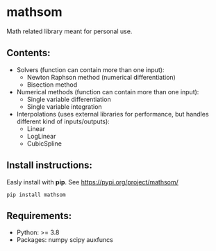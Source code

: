 # mathsom

Math related library meant for personal use.

## Contents:
- Solvers (function can contain more than one input): 
  - Newton Raphson method (numerical differentiation)
  - Bisection method
- Numerical methods (function can contain more than one input):
  - Single variable differentiation
  - Single variable integration
- Interpolations (uses external libraries for performance, but handles different kind of inputs/outputs):
  - Linear
  - LogLinear
  - CubicSpline

## Install instructions:
Easly install with **pip**. See https://pypi.org/project/mathsom/

`pip install mathsom`

## Requirements:
- Python: >= 3.8
- Packages: numpy scipy auxfuncs

